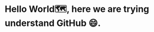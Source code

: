  # Hello World🗺️, here we are trying understand GitHub 😄.
<!-- 
  # This is h1
  ## This is h2
  ### This is h3
  #### This is h4
  ##### This is h5
  ###### This is h6 which is the smallest 😄. -->
